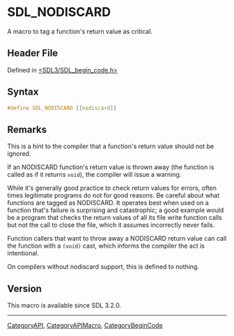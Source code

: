 # SDL_NODISCARD

A macro to tag a function's return value as critical.

## Header File

Defined in [<SDL3/SDL_begin_code.h>](https://github.com/libsdl-org/SDL/blob/main/include/SDL3/SDL_begin_code.h)

## Syntax

```c
#define SDL_NODISCARD [[nodiscard]]
```

## Remarks

This is a hint to the compiler that a function's return value should not be
ignored.

If an NODISCARD function's return value is thrown away (the function is
called as if it returns `void`), the compiler will issue a warning.

While it's generally good practice to check return values for errors, often
times legitimate programs do not for good reasons. Be careful about what
functions are tagged as NODISCARD. It operates best when used on a function
that's failure is surprising and catastrophic; a good example would be a
program that checks the return values of all its file write function calls
but not the call to close the file, which it assumes incorrectly never
fails.

Function callers that want to throw away a NODISCARD return value can call
the function with a `(void)` cast, which informs the compiler the act is
intentional.

On compilers without nodiscard support, this is defined to nothing.

## Version

This macro is available since SDL 3.2.0.

----
[CategoryAPI](CategoryAPI), [CategoryAPIMacro](CategoryAPIMacro), [CategoryBeginCode](CategoryBeginCode)


